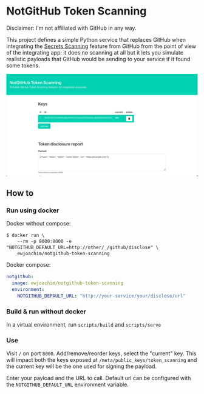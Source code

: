 # NotGitHub Token Scanning

Disclaimer: I'm not affiliated with GitHub in any way.

This project defines a simple Python service that replaces GitHub when integrating
the [Secrets Scanning](https://docs.github.com/en/developers/overview/secret-scanning)
feature from GitHub from the point of view of the integrating app: it does no scanning
at all but it lets you simulate realistic payloads that GitHub would be sending to
your service if it found some tokens.


![NotGitHub Token Scanning screenshot](screenshot.png)

## How to

### Run using docker
Docker without compose:
```console
$ docker run \
    --rm -p 8000:8000 -e "NOTGITHUB_DEFAULT_URL=http://other/_/github/disclose" \
    ewjoachim/notgithub-token-scanning
```

Docker compose:
```yml
notgithub:
  image: ewjoachim/notgithub-token-scanning
  environment:
    NOTGITHUB_DEFAULT_URL: "http://your-service/your/disclose/url"
```

### Build & run without docker

In a virtual environment, run `scripts/build` and `scripts/serve`

### Use

Visit `/` on port `8000`. Add/remove/reorder keys, select the "current" key.
This will impact both the keys exposed at `/meta/public_keys/token_scanning` and
the current key will be the one used for signing the payload.

Enter your payload and the URL to call. Default url can be configured with the
`NOTGITHUB_DEFAULT_URL` environment variable.
